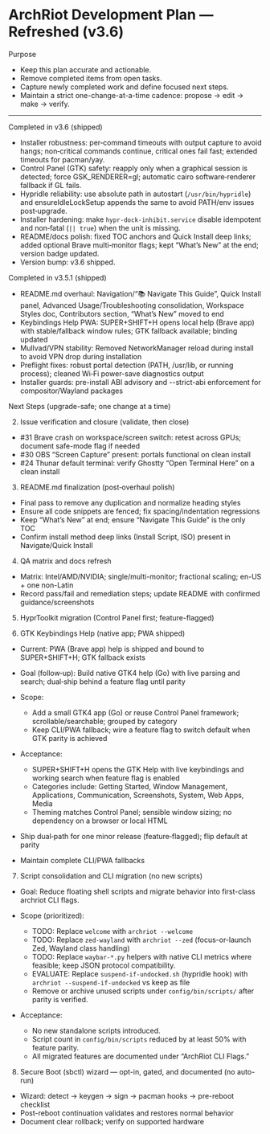 # ArchRiot Development Plan — Refreshed (v3.6)

Purpose

- Keep this plan accurate and actionable.
- Remove completed items from open tasks.
- Capture newly completed work and define focused next steps.
- Maintain a strict one-change-at-a-time cadence: propose → edit → make → verify.

---

Completed in v3.6 (shipped)

- Installer robustness: per‑command timeouts with output capture to avoid hangs; non‑critical commands continue, critical ones fail fast; extended timeouts for pacman/yay.
- Control Panel (GTK) safety: reapply only when a graphical session is detected; force GSK_RENDERER=gl; automatic cairo software‑renderer fallback if GL fails.
- Hypridle reliability: use absolute path in autostart (`/usr/bin/hypridle`) and ensureIdleLockSetup appends the same to avoid PATH/env issues post‑upgrade.
- Installer hardening: make `hypr-dock-inhibit.service` disable idempotent and non‑fatal (`|| true`) when the unit is missing.
- README/docs polish: fixed TOC anchors and Quick Install deep links; added optional Brave multi‑monitor flags; kept “What’s New” at the end; version badge updated.
- Version bump: v3.6 shipped.

Completed in v3.5.1 (shipped)

- README.md overhaul: Navigation/“📚 Navigate This Guide”, Quick Install panel, Advanced Usage/Troubleshooting consolidation, Workspace Styles doc, Contributors section, “What’s New” moved to end
- Keybindings Help PWA: SUPER+SHIFT+H opens local help (Brave app) with stable/fallback window rules; GTK fallback available; binding updated
- Mullvad/VPN stability: Removed NetworkManager reload during install to avoid VPN drop during installation
- Preflight fixes: robust portal detection (PATH, /usr/lib, or running process); cleaned Wi‑Fi power-save diagnostics output
- Installer guards: pre-install ABI advisory and --strict-abi enforcement for compositor/Wayland packages

Next Steps (upgrade-safe; one change at a time)

2. Issue verification and closure (validate, then close)

- #31 Brave crash on workspace/screen switch: retest across GPUs; document safe-mode flag if needed
- #30 OBS “Screen Capture” present: portals functional on clean install
- #24 Thunar default terminal: verify Ghostty “Open Terminal Here” on a clean install

3. README.md finalization (post‑overhaul polish)

- Final pass to remove any duplication and normalize heading styles
- Ensure all code snippets are fenced; fix spacing/indentation regressions
- Keep “What’s New” at end; ensure “Navigate This Guide” is the only TOC
- Confirm install method deep links (Install Script, ISO) present in Navigate/Quick Install

4. QA matrix and docs refresh

- Matrix: Intel/AMD/NVIDIA; single/multi-monitor; fractional scaling; en-US + one non-Latin
- Record pass/fail and remediation steps; update README with confirmed guidance/screenshots

5. HyprToolkit migration (Control Panel first; feature-flagged)

6. GTK Keybindings Help (native app; PWA shipped)

- Current: PWA (Brave app) help is shipped and bound to SUPER+SHIFT+H; GTK fallback exists
- Goal (follow‑up): Build native GTK4 help (Go) with live parsing and search; dual‑ship behind a feature flag until parity
- Scope:
    - Add a small GTK4 app (Go) or reuse Control Panel framework; scrollable/searchable; grouped by category
    - Keep CLI/PWA fallback; wire a feature flag to switch default when GTK parity is achieved
- Acceptance:
    - SUPER+SHIFT+H opens the GTK Help with live keybindings and working search when feature flag is enabled
    - Categories include: Getting Started, Window Management, Applications, Communication, Screenshots, System, Web Apps, Media
    - Theming matches Control Panel; sensible window sizing; no dependency on a browser or local HTML

- Ship dual‑path for one minor release (feature‑flagged); flip default at parity
- Maintain complete CLI/PWA fallbacks

7. Script consolidation and CLI migration (no new scripts)

- Goal: Reduce floating shell scripts and migrate behavior into first-class archriot CLI flags.
- Scope (prioritized):
    - TODO: Replace `welcome` with `archriot --welcome`
    - TODO: Replace `zed-wayland` with `archriot --zed` (focus-or-launch Zed, Wayland class handling)
    - TODO: Replace `waybar-*.py` helpers with native CLI metrics where feasible; keep JSON protocol compatibility.
    - EVALUATE: Replace `suspend-if-undocked.sh` (hypridle hook) with `archriot --suspend-if-undocked` vs keep as file
    - Remove or archive unused scripts under `config/bin/scripts/` after parity is verified.

- Acceptance:
    - No new standalone scripts introduced.
    - Script count in `config/bin/scripts` reduced by at least 50% with feature parity.
    - All migrated features are documented under “ArchRiot CLI Flags.”

8. Secure Boot (sbctl) wizard — opt-in, gated, and documented (no auto-run)

- Wizard: detect → keygen → sign → pacman hooks → pre-reboot checklist
- Post-reboot continuation validates and restores normal behavior
- Document clear rollback; verify on supported hardware
